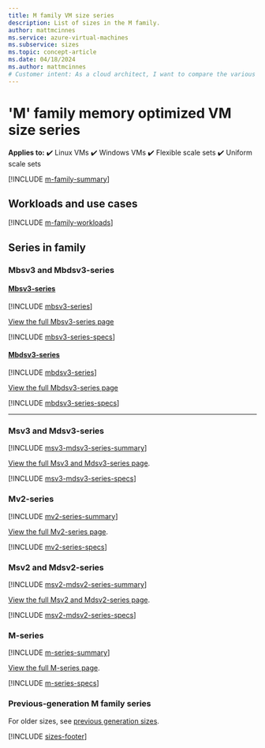 ```yaml
---
title: M family VM size series
description: List of sizes in the M family.
author: mattmcinnes
ms.service: azure-virtual-machines
ms.subservice: sizes
ms.topic: concept-article
ms.date: 04/18/2024
ms.author: mattmcinnes
# Customer intent: As a cloud architect, I want to compare the various M family VM sizes, so that I can select the most suitable configuration for my memory-intensive workloads.
---
```


# 'M' family memory optimized VM size series

**Applies to:** :heavy_check_mark: Linux VMs :heavy_check_mark: Windows VMs :heavy_check_mark: Flexible scale sets :heavy_check_mark: Uniform scale sets

[!INCLUDE [m-family-summary](./includes/m-family-summary.md)]

## Workloads and use cases

[!INCLUDE [m-family-workloads](./includes/m-family-workloads.md)]

## Series in family

### Mbsv3 and Mbdsv3-series
#### [Mbsv3-series](#tab/mbsv3)
[!INCLUDE [mbsv3-series](./includes/mbsv3-series-summary.md)]

[View the full Mbsv3-series page](./mbsv3-series.md)

[!INCLUDE [mbsv3-series-specs](./includes/mbsv3-series-specs.md)]

#### [Mbdsv3-series](#tab/mbdsv3)
[!INCLUDE [mbdsv3-series](./includes/mbdsv3-series-summary.md)]

[View the full Mbdsv3-series page](./mbdsv3-series.md)

[!INCLUDE [mbdsv3-series-specs](./includes/mbdsv3-series-specs.md)]

---


### Msv3 and Mdsv3-series
[!INCLUDE [msv3-mdsv3-series-summary](./includes/msv3-mdsv3-series-summary.md)]

[View the full Msv3 and Mdsv3-series page](../../msv3-mdsv3-medium-series.md).

[!INCLUDE [msv3-mdsv3-series-specs](./includes/msv3-mdsv3-series-specs.md)]


### Mv2-series
[!INCLUDE [mv2-series-summary](./includes/mv2-series-summary.md)]

[View the full Mv2-series page](../../mv2-series.md).

[!INCLUDE [mv2-series-specs](./includes/mv2-series-specs.md)]


### Msv2 and Mdsv2-series
[!INCLUDE [msv2-mdsv2-series-summary](./includes/msv2-mdsv2-series-summary.md)]

[View the full Msv2 and Mdsv2-series page](../../msv2-mdsv2-series.md).

[!INCLUDE [msv2-mdsv2-series-specs](./includes/msv2-mdsv2-series-specs.md)]


### M-series
[!INCLUDE [m-series-summary](./includes/m-series-summary.md)]

[View the full M-series page](../../m-series.md).

[!INCLUDE [m-series-specs](./includes/m-series-specs.md)]


### Previous-generation M family series
For older sizes, see [previous generation sizes](../previous-gen-sizes-list.md#memory-optimized-previous-gen-sizes).

[!INCLUDE [sizes-footer](../includes/sizes-footer.md)]